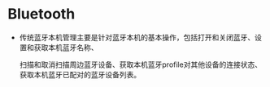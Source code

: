 # Bluetooth<a name="ZH-CN_TOPIC_0000001080120244"></a>

-   传统蓝牙本机管理主要是针对蓝牙本机的基本操作，包括打开和关闭蓝牙、设置和获取本机蓝牙名称、

    扫描和取消扫描周边蓝牙设备、获取本机蓝牙profile对其他设备的连接状态、获取本机蓝牙已配对的蓝牙设备列表。
